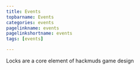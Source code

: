 ```yaml
---
title: Events
topbarname: Events
categories: events
pagelinkname: events
pagelinkshortname: events
tags: [events]

---
```


Locks are a core element of hackmuds game design